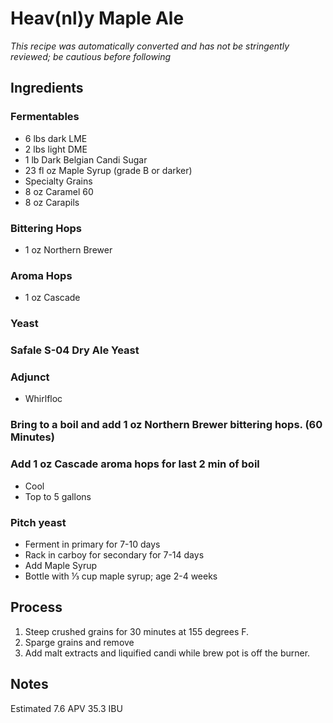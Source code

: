 # Heav(nl)y Maple Ale

*This recipe was automatically converted and has not be stringently reviewed; be cautious before following*

## Ingredients

### Fermentables

- 6 lbs dark LME
- 2 lbs light DME
- 1 lb Dark Belgian Candi Sugar
- 23 fl oz Maple Syrup (grade B or darker)
- Specialty Grains
- 8 oz Caramel 60
- 8 oz Carapils

### Bittering Hops

- 1 oz Northern Brewer

### Aroma Hops

- 1 oz Cascade

### Yeast

### Safale S-04 Dry Ale Yeast

### Adjunct

- Whirlfloc

### Bring to a boil and add 1 oz Northern Brewer bittering hops. (60 Minutes)

### Add 1 oz Cascade aroma hops for last 2 min of boil

- Cool
- Top to 5 gallons

### Pitch yeast

- Ferment in primary for 7-10 days
- Rack in carboy for secondary for 7-14 days
- Add Maple Syrup
- Bottle with ⅓ cup maple syrup; age 2-4 weeks

## Process

1. Steep crushed grains for 30 minutes at 155 degrees F.
2. Sparge grains and remove
3. Add malt extracts and liquified candi while brew pot is off the burner.

## Notes

Estimated 7.6 APV 35.3 IBU
